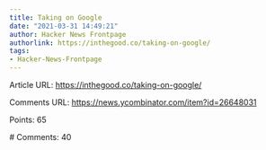 ```yaml
---
title: Taking on Google
date: "2021-03-31 14:49:21"
author: Hacker News Frontpage
authorlink: https://inthegood.co/taking-on-google/
tags:
- Hacker-News-Frontpage
---
```


<p>Article URL: <a href="https://inthegood.co/taking-on-google/">https://inthegood.co/taking-on-google/</a></p>
<p>Comments URL: <a href="https://news.ycombinator.com/item?id=26648031">https://news.ycombinator.com/item?id=26648031</a></p>
<p>Points: 65</p>
<p># Comments: 40</p>
